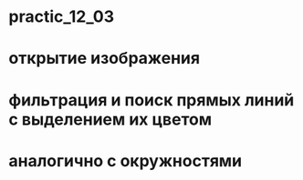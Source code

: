 # practic_12_03
# открытие изображения
# фильтрация и поиск прямых линий с выделением их цветом
# аналогично с окружностями 
